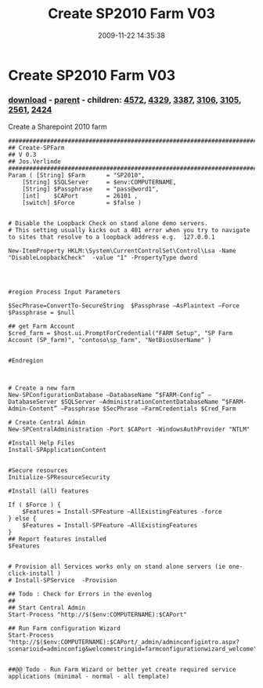 ﻿---
pid:            1485
poster:         Jos Verlinde
title:          Create SP2010 Farm V03
date:           2009-11-22 14:35:38
format:         posh
parent:         1484
parent:         1484
children:       4572,4329,3387,3106,3105,2561,2424
---

# Create SP2010 Farm V03

### [download](1485.ps1) - [parent](1484.md) - children: [4572](4572.md), [4329](4329.md), [3387](3387.md), [3106](3106.md), [3105](3105.md), [2561](2561.md), [2424](2424.md)

Create a Sharepoint 2010 farm 

```posh
############################################################################ 
## Create-SPFarm
## V 0.3
## Jos.Verlinde
############################################################################ 
Param (	[String] $Farm		= "SP2010",
	[String] $SQLServer 	= $env:COMPUTERNAME,
	[String] $Passphrase	= "pass@word1",
	[int]	 $CAPort	    = 26101	,
    [switch] $Force         = $false )
    

# Disable the Loopback Check on stand alone demo servers.  
# This setting usually kicks out a 401 error when you try to navigate to sites that resolve to a loopback address e.g.  127.0.0.1 

New-ItemProperty HKLM:\System\CurrentControlSet\Control\Lsa -Name "DisableLoopbackCheck"  -value "1" -PropertyType dword




#region Process Input Parameters

$SecPhrase=ConvertTo-SecureString  $Passphrase –AsPlaintext –Force
$Passphrase = $null

## get Farm Account
$cred_farm = $host.ui.PromptForCredential("FARM Setup", "SP Farm Account (SP_farm)", "contoso\sp_farm", "NetBiosUserName" )


#Endregion



# Create a new farm  
New-SPConfigurationDatabase –DatabaseName “$FARM-Config” –DatabaseServer $SQLServer –AdministrationContentDatabaseName “$FARM-Admin-Content” –Passphrase $SecPhrase –FarmCredentials $Cred_Farm

# Create Central Admin 
New-SPCentralAdministration -Port $CAPort -WindowsAuthProvider "NTLM"

#Install Help Files 
Install-SPApplicationContent 


#Secure resources
Initialize-SPResourceSecurity

#Install (all) features

If ( $Force ) {
    $Features = Install-SPFeature –AllExistingFeatures -force
} else {
    $Features = Install-SPFeature –AllExistingFeatures 
}    
## Report features installed 
$Features 


# Provision all Services works only on stand alone servers (ie one-click-install )
# Install-SPService  -Provision

## Todo : Check for Errors in the evenlog 
## 
## Start Central Admin 
Start-Process "http://$($env:COMPUTERNAME):$CAPort"

## Run Farm configuration Wizard 
Start-Process "http://$($env:COMPUTERNAME):$CAPort/_admin/adminconfigintro.aspx?scenarioid=adminconfig&welcomestringid=farmconfigurationwizard_welcome"


##@@ Todo - Run Farm Wizard or better yet create required service applications (minimal - normal - all template) 



```
